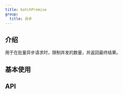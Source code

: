 ```yaml
---
title: batchPromise
group:
  title: 异步
---
```


## 介绍

用于在批量异步请求时，限制并发的数量，并返回最终结果。

## 基本使用

<code src="./demo/basic.tsx"></code>

## API

<API hideTitle></API>
